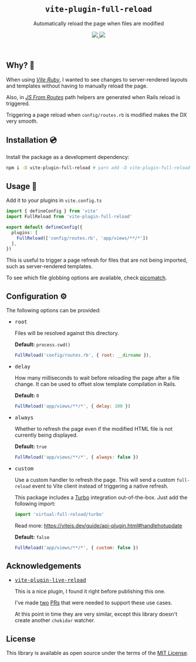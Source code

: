 <h2 align='center'><samp>vite-plugin-full-reload</samp></h2>

<p align='center'>Automatically reload the page when files are modified</p>

<p align='center'>
  <a href='https://www.npmjs.com/package/vite-plugin-full-reload'>
    <img src='https://img.shields.io/npm/v/vite-plugin-full-reload?color=222&style=flat-square'>
  </a>
  <a href='https://github.com/ElMassimo/vite-plugin-full-reload/blob/main/LICENSE.txt'>
    <img src='https://img.shields.io/badge/license-MIT-blue.svg'>
  </a>
</p>

<br>

[vite-plugin-full-reload]: https://github.com/ElMassimo/vite-plugin-full-reload
[vite-plugin-live-reload]: https://github.com/arnoson/vite-plugin-live-reload
[Vite Ruby]: https://github.com/ElMassimo/vite_ruby
[JS From Routes]: https://github.com/ElMassimo/js_from_routes
[picomatch]: https://github.com/micromatch/picomatch#globbing-features

## Why? 🤔

When using _[Vite Ruby]_, I wanted to see changes to server-rendered layouts and templates without having to manually reload the page.

Also, in _[JS From Routes]_ path helpers are generated when Rails reload is triggered.

Triggering a page reload when `config/routes.rb` is modified makes the DX very smooth.

## Installation 💿

Install the package as a development dependency:

```bash
npm i -D vite-plugin-full-reload # yarn add -D vite-plugin-full-reload
```

## Usage 🚀

Add it to your plugins in `vite.config.ts`

```ts
import { defineConfig } from 'vite'
import FullReload from 'vite-plugin-full-reload'

export default defineConfig({
  plugins: [
    FullReload(['config/routes.rb', 'app/views/**/*'])
  ],
})
```

This is useful to trigger a page refresh for files that are not being imported, such as server-rendered templates.

To see which file globbing options are available, check [picomatch].

## Configuration ⚙️

The following options can be provided:

- <kbd>root</kbd>
  
  Files will be resolved against this directory.

  __Default:__ `process.cwd()`

  ``` js
  FullReload('config/routes.rb', { root: __dirname }),
  ``` 

- <kbd>delay</kbd>

  How many milliseconds to wait before reloading the page after a file change.
  It can be used to offset slow template compilation in Rails.

  __Default:__ `0`
  
  ```js
  FullReload('app/views/**/*', { delay: 100 })
  ``` 

- <kbd>always</kbd>

  Whether to refresh the page even if the modified HTML file is not currently being displayed.

  __Default:__ `true`
  
  ```js
  FullReload('app/views/**/*', { always: false })
  ``` 
  
- <kbd>custom</kbd>

  Use a custom handler to refresh the page. This will send a custom `full-reload` event to Vite  client instead of triggering a native refresh.

  This package includes a [Turbo](https://turbo.hotwired.dev) integration out-of-the-box.
  Just add the following import:
  ```js
  import 'virtual:full-reload/turbo'
  ```

  Read more: https://vitejs.dev/guide/api-plugin.html#handlehotupdate

  __Default:__ `false`
  
  ```js
  FullReload('app/views/**/*', { custom: false })
  ```

## Acknowledgements

- <kbd>[vite-plugin-live-reload]</kbd>

  This is a nice plugin, I found it right before publishing this one.

  I've made [two](https://github.com/arnoson/vite-plugin-live-reload/pull/3) [PRs](https://github.com/arnoson/vite-plugin-live-reload/pull/5) that were needed to support these use cases.

  At this point in time they are very similar, except this library doesn't create another `chokidar` watcher.

## License

This library is available as open source under the terms of the [MIT License](https://opensource.org/licenses/MIT).
